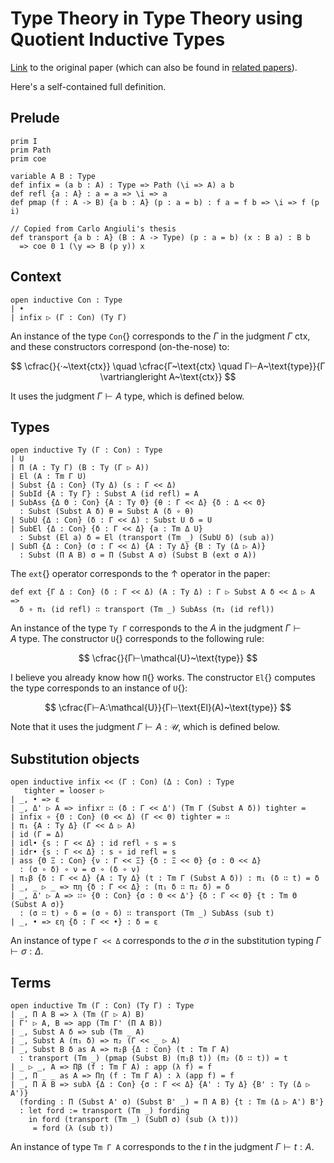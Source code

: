 # Type Theory in Type Theory using Quotient Inductive Types

[Link](https://www.cs.nott.ac.uk/~psztxa/publ/tt-in-tt.pdf) to the original paper
(which can also be found in [related papers](/guide/readings)).

Here's a self-contained full definition.

## Prelude

```aya
prim I
prim Path
prim coe

variable A B : Type
def infix = (a b : A) : Type => Path (\i => A) a b
def refl {a : A} : a = a => \i => a
def pmap (f : A -> B) {a b : A} (p : a = b) : f a = f b => \i => f (p i)

// Copied from Carlo Angiuli's thesis
def transport {a b : A} (B : A -> Type) (p : a = b) (x : B a) : B b
  => coe 0 1 (\y => B (p y)) x
```

## Context

```aya
open inductive Con : Type
| •
| infix ▷ (Γ : Con) (Ty Γ)
```

An instance of the type `Con`{} corresponds to the $Γ$ in the judgment $Γ~\text{ctx}$, and these constructors correspond (on-the-nose) to:

$$
\cfrac{}{·~\text{ctx}}
\quad
\cfrac{Γ~\text{ctx} \quad Γ⊢A~\text{type}}{Γ \vartriangleright A~\text{ctx}}
$$

It uses the judgment $Γ⊢A~\text{type}$, which is defined below.

## Types

```aya
open inductive Ty (Γ : Con) : Type
| U
| Π (A : Ty Γ) (B : Ty (Γ ▷ A))
| El (A : Tm Γ U)
| Subst {Δ : Con} (Ty Δ) (s : Γ << Δ)
| SubId {A : Ty Γ} : Subst A (id refl) = A
| SubAss {Δ Θ : Con} {A : Ty Θ} {θ : Γ << Δ} {δ : Δ << Θ}
  : Subst (Subst A δ) θ = Subst A (δ ∘ θ)
| SubU {Δ : Con} (δ : Γ << Δ) : Subst U δ = U
| SubEl {Δ : Con} {δ : Γ << Δ} {a : Tm Δ U}
  : Subst (El a) δ = El (transport (Tm _) (SubU δ) (sub a))
| SubΠ {Δ : Con} (σ : Γ << Δ) {A : Ty Δ} {B : Ty (Δ ▷ A)}
  : Subst (Π A B) σ = Π (Subst A σ) (Subst B (ext σ A))
```

The `ext`{} operator corresponds to the ↑ operator in the paper:

```aya
def ext {Γ Δ : Con} (δ : Γ << Δ) (A : Ty Δ) : Γ ▷ Subst A δ << Δ ▷ A =>
  δ ∘ π₁ (id refl) ∷ transport (Tm _) SubAss (π₂ (id refl))
```

An instance of the type `Ty Γ` corresponds to the $A$ in the judgment $Γ⊢A~\text{type}$. The constructor `U`{} corresponds to the following rule:

$$
\cfrac{}{Γ⊢\mathcal{U}~\text{type}}
$$

I believe you already know how `Π`{} works.
The constructor `El`{} computes the type corresponds to an instance of `U`{}:

$$
\cfrac{Γ⊢A:\mathcal{U}}{Γ⊢\text{El}(A)~\text{type}}
$$

Note that it uses the judgment $Γ⊢A:\mathcal{U}$, which is defined below.

## Substitution objects

```aya
open inductive infix << (Γ : Con) (Δ : Con) : Type
   tighter = looser ▷
| _, • => ε
| _, Δ' ▷ A => infixr ∷ (δ : Γ << Δ') (Tm Γ (Subst A δ)) tighter =
| infix ∘ {Θ : Con} (Θ << Δ) (Γ << Θ) tighter = ∷
| π₁ {A : Ty Δ} (Γ << Δ ▷ A)
| id (Γ = Δ)
| idl• {s : Γ << Δ} : id refl ∘ s = s
| idr• {s : Γ << Δ} : s ∘ id refl = s
| ass {Θ Ξ : Con} {ν : Γ << Ξ} {δ : Ξ << Θ} {σ : Θ << Δ}
  : (σ ∘ δ) ∘ ν = σ ∘ (δ ∘ ν)
| π₁β {δ : Γ << Δ} {A : Ty Δ} (t : Tm Γ (Subst A δ)) : π₁ (δ ∷ t) = δ
| _, _ ▷ _ => πη {δ : Γ << Δ} : (π₁ δ ∷ π₂ δ) = δ
| _, Δ' ▷ A => ∷∘ {Θ : Con} {σ : Θ << Δ'} {δ : Γ << Θ} {t : Tm Θ (Subst A σ)}
  : (σ ∷ t) ∘ δ = (σ ∘ δ) ∷ transport (Tm _) SubAss (sub t)
| _, • => εη {δ : Γ << •} : δ = ε
```

An instance of type `Γ << Δ` corresponds to the $σ$ in the substitution typing $Γ ⊢ σ : Δ$.

## Terms

```aya
open inductive Tm (Γ : Con) (Ty Γ) : Type
| _, Π A B => λ (Tm (Γ ▷ A) B)
| Γ' ▷ A, B => app (Tm Γ' (Π A B))
| _, Subst A δ => sub (Tm _ A)
| _, Subst A (π₁ δ) => π₂ (Γ << _ ▷ A)
| _, Subst B δ as A => π₂β {Δ : Con} (t : Tm Γ A)
  : transport (Tm _) (pmap (Subst B) (π₁β t)) (π₂ (δ ∷ t)) = t
| _ ▷ _, A => Πβ (f : Tm Γ A) : app (λ f) = f
| _, Π _ _ as A => Πη (f : Tm Γ A) : λ (app f) = f
| _, Π A B => subλ {Δ : Con} {σ : Γ << Δ} {A' : Ty Δ} {B' : Ty (Δ ▷ A')}
  (fording : Π (Subst A' σ) (Subst B' _) = Π A B) {t : Tm (Δ ▷ A') B'}
  : let ford := transport (Tm _) fording
    in ford (transport (Tm _) (SubΠ σ) (sub (λ t)))
     = ford (λ (sub t))
```

An instance of type `Tm Γ A` corresponds to the $t$ in the judgment $Γ⊢t:A$.
